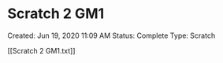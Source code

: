 # Scratch 2 GM1

Created: Jun 19, 2020 11:09 AM
Status: Complete
Type: Scratch

[[Scratch 2 GM1.txt]]
